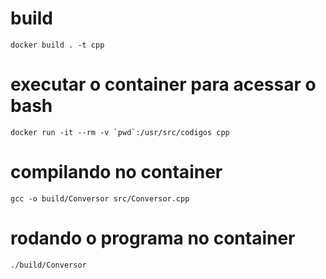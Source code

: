 # build 
```
docker build . -t cpp
```

# executar o container para acessar o bash
```
docker run -it --rm -v `pwd`:/usr/src/codigos cpp
```

# compilando no container

```
gcc -o build/Conversor src/Conversor.cpp
```

# rodando o programa no container
```
./build/Conversor
```